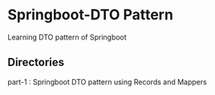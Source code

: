 
# Springboot-DTO Pattern

Learning DTO pattern of Springboot



## Directories

part-1 : Springboot DTO pattern using Records and Mappers


